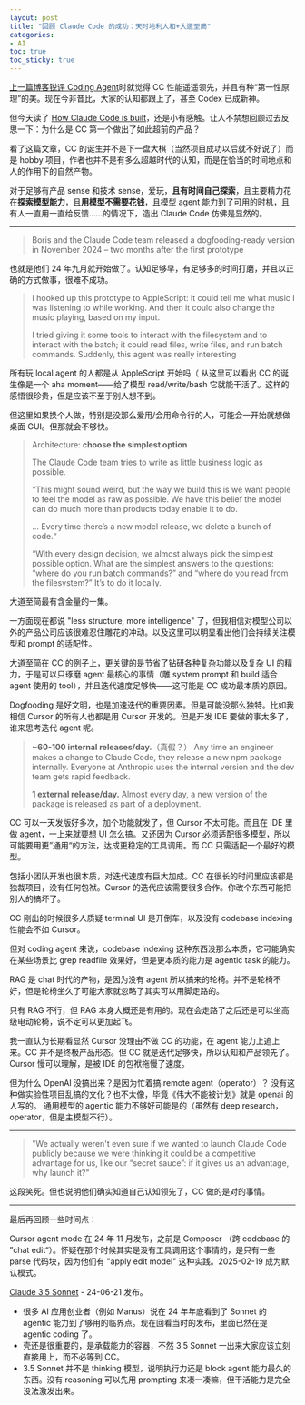 ```yaml
---
layout: post
title: "回顾 Claude Code 的成功：天时地利人和+大道至简"
categories:
- AI
toc: true
toc_sticky: true
---
```


[上一篇博客锐评 Coding Agent](/ai/2025/06/08/ai-coding.html)时就觉得 CC 性能遥遥领先，并且有种“第一性原理”的美。现在今非昔比，大家的认知都跟上了，甚至 Codex 已成新神。

但今天读了 [How Claude Code is built](https://newsletter.pragmaticengineer.com/p/how-claude-code-is-built)，还是小有感触。让人不禁想回顾过去反思一下：为什么是 CC 第一个做出了如此超前的产品？

看了这篇文章，CC 的诞生并不是下一盘大棋（当然项目成功以后就不好说了）而是 hobby 项目，作者也并不是有多么超越时代的认知，而是在恰当的时间地点和人的作用下的自然产物。

对于足够有产品 sense 和技术 sense，爱玩，**且有时间自己探索**，且主要精力花在**探索模型能力**，且**用模型不需要花钱**，且模型 agent 能力到了可用的时机，且有人一直用一直给反馈……的情况下，造出 Claude Code 仿佛是显然的。

---

> Boris and the Claude Code team released a dogfooding-ready version in November 2024 – two months after the first prototype

也就是他们 24 年九月就开始做了。认知足够早，有足够多的时间打磨，并且以正确的方式做事，很难不成功。

> I hooked up this prototype to AppleScript: it could tell me what music I was listening to while working. And then it could also change the music playing, based on my input.
>
> I tried giving it some tools to interact with the filesystem and to interact with the batch; it could read files, write files, and run batch commands.
> Suddenly, this agent was really interesting

所有玩 local agent 的人都是从 AppleScript 开始吗（
从这里可以看出 CC 的诞生像是一个 aha moment——给了模型 read/write/bash 它就能干活了。这样的感悟很珍贵，但是应该不至于别人想不到。

但这里如果换个人做，特别是没那么爱用/会用命令行的人，可能会一开始就想做桌面 GUI。但那就会不够快。

> Architecture: **choose the simplest option**
>
> The Claude Code team tries to write as little business logic as possible.
>
> “This might sound weird, but the way we build this is we want people to feel the model as raw as possible. We have this belief the model can do much more than products today enable it to do. 
>
> ... Every time there’s a new model release, we delete a bunch of code.“ 
>
> “With every design decision, we almost always pick the simplest possible option. What are the simplest answers to the questions: “where do you run batch commands?” and “where do you read from the filesystem?” It’s to do it locally.

大道至简最有含金量的一集。

一方面现在都说 "less structure, more intelligence" 了，但我相信对模型公司以外的产品公司应该很难忍住雕花的冲动。以及这里可以明显看出他们会持续关注模型和 prompt 的适配性。

大道至简在 CC 的例子上，更关键的是节省了钻研各种复杂功能以及复杂 UI 的精力，于是可以只琢磨 agent 最核心的事情（雕 system prompt 和 build 适合 agent 使用的 tool），并且迭代速度足够快——这可能是 CC 成功最本质的原因。

Dogfooding 是好文明，也是加速迭代的重要因素。但是可能没那么独特。比如我相信 Cursor 的所有人也都是用 Cursor 开发的。但是开发 IDE 要做的事太多了，谁来思考迭代 agent 呢。

> **~60-100 internal releases/day.**（真假？） Any time an engineer makes a change to Claude Code, they release a new npm package internally. Everyone at Anthropic uses the internal version and the dev team gets rapid feedback.
>
> **1 external release/day.** Almost every day, a new version of the package is released as part of a deployment.

CC 可以一天发版好多次，加个功能就发了，但 Cursor 不太可能。而且在 IDE 里做 agent，一上来就要想 UI 怎么搞。又还因为 Cursor 必须适配很多模型，所以可能要用更”通用“的方法，达成更稳定的工具调用。而 CC 只需适配一个最好的模型。

包括小团队开发也很本质，对迭代速度有巨大加成。CC 在很长的时间里应该都是独裁项目，没有任何包袱。Cursor 的迭代应该需要很多合作。你改个东西可能把别人的搞坏了。

CC 刚出的时候很多人质疑 terminal UI 是开倒车，以及没有 codebase indexing 性能会不如 Cursor。

但对 coding agent 来说，codebase indexing 这种东西没那么本质，它可能确实在某些场景比 grep readfile 效果好，但是更本质的能力是 agentic task 的能力。

RAG 是 chat 时代的产物，是因为没有 agent 所以搞来的轮椅。并不是轮椅不好，但是轮椅坐久了可能大家就忽略了其实可以用脚走路的。

只有 RAG 不行，但 RAG 本身大概还是有用的。现在会走路了之后还是可以坐高级电动轮椅，说不定可以更加起飞。

我一直认为长期看显然 Cursor 没理由不做 CC 的功能，在 agent 能力上追上来。CC 并不是终极产品形态。但 CC 就是迭代足够快，所以认知和产品领先了。Cursor 慢可以理解，是被 IDE 的包袱拖慢了速度。


但为什么 OpenAI 没搞出来？是因为忙着搞 remote agent（operator）？
没有这种做实验性项目乱搞的文化？也不太像，毕竟《伟大不能被计划》就是 openai 的人写的。
通用模型的 agentic 能力不够好可能是的（虽然有 deep research，operator，但是主模型不行）。

---

> "We actually weren't even sure if we wanted to launch Claude Code publicly because we were thinking it could be a competitive advantage for us, like our “secret sauce”: if it gives us an advantage, why launch it?"

这段笑死。但也说明他们确实知道自己认知领先了，CC 做的是对的事情。

---

最后再回顾一些时间点：

Cursor agent mode 在 24 年 11 月发布，之前是 Composer （跨 codebase 的 ”chat edit“）。怀疑在那个时候其实是没有工具调用这个事情的，是只有一些 parse 代码块，因为他们有 "apply edit model" 这种实践。2025-02-19 成为默认模式。

[Claude 3.5 Sonnet](https://www.anthropic.com/news/claude-3-5-sonnet) - 24-06-21 发布。
- 很多 AI 应用创业者（例如 Manus）说在 24 年年底看到了 Sonnet 的 agentic 能力到了够用的临界点。现在回看当时的发布，里面已然在提 agentic coding 了。
- 壳还是很重要的，是承载能力的容器，不然 3.5 Sonnet 一出来大家应该立刻直接用上，而不必等到 CC。
- 3.5 Sonnet 并不是 thinking 模型，说明执行力还是 block agent 能力最久的东西。没有 reasoning 可以先用 prompting 来凑一凑嘛，但干活能力是完全没法激发出来。
